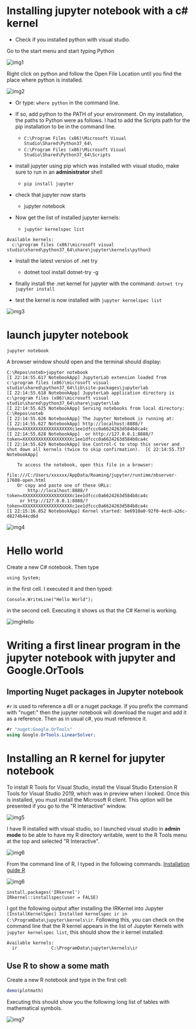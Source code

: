# Installing jupyter notebook with a c# kernel 

- Check if you installed python with visual studio. 

Go to the start menu and start typing Python

![img1](img/python_installed.png)

Right click on python and follow the Open File Location until you find the place where python is installed. 

![img2](img/python_installed_location.png)

- Or type: ```where python``` in the command line. 

- If so, add python to the PATH of your environment. On my installation, the paths to Python were as follows. I had to add the Scripts path for the pip installation to be in the command line. 
  - ```C:\Program Files (x86)\Microsoft Visual Studio\Shared\Python37_64\```
  - ```C:\Program Files (x86)\Microsoft Visual Studio\Shared\Python37_64\Scripts```

- install jupyter using pip which was installed with visual studio, make sure to run in an **administrator** shell
  - ```pip install jupyter```

- check that jupyter now starts
  - jupyter notebook

- Now get the list of installed jupyter kernels: 
  - ```jupyter kernelspec list```

```
Available kernels:
  c:\program files (x86)\microsoft visual studio\shared\python37_64\share\jupyter\kernels\python3  
```

- Install the latest version of .net try 
  - dotnet tool install dotnet-try -g

- finally install the .net kernel for jupyter with the command: 
```dotnet try jupyter install```

- test the kernel is now installed with ```jupyter kernelspec list```

![img3](img/jupyter_kernels.png)

# launch jupyter notebook

```jupyter notebook```

A browser window should open and the terminal should display: 

```
C:\Repos\noteb>jupyter notebook
[I 22:14:55.617 NotebookApp] JupyterLab extension loaded from c:\program files (x86)\microsoft visual studio\shared\python37_64\lib\site-packages\jupyterlab
[I 22:14:55.618 NotebookApp] JupyterLab application directory is c:\program files (x86)\microsoft visual studio\shared\python37_64\share\jupyter\lab
[I 22:14:55.625 NotebookApp] Serving notebooks from local directory: C:\Repos\noteb
[I 22:14:55.626 NotebookApp] The Jupyter Notebook is running at:
[I 22:14:55.627 NotebookApp] http://localhost:8888/?token=XXXXXXXXXXXXXXXXXXXc1ee1dfccc0a6624263d584b8ca4c
[I 22:14:55.628 NotebookApp]  or http://127.0.0.1:8888/?token=XXXXXXXXXXXXXXXXXXXc1ee1dfccc0a6624263d584b8ca4c
[I 22:14:55.629 NotebookApp] Use Control-C to stop this server and shut down all kernels (twice to skip confirmation).  [C 22:14:55.737 NotebookApp]

    To access the notebook, open this file in a browser:
        file:///C:/Users/xxxxxx/AppData/Roaming/jupyter/runtime/nbserver-17608-open.html
    Or copy and paste one of these URLs:
        http://localhost:8888/?token=XXXXXXXXXXXXXXXXXXXc1ee1dfccc0a6624263d584b8ca4c
     or http://127.0.0.1:8888/?token=XXXXXXXXXXXXXXXXXXXc1ee1dfccc0a6624263d584b8ca4c
[I 22:15:16.852 NotebookApp] Kernel started: be6910a0-92f0-4ec0-a26c-d8274b44cd6d
```

![img4](img/jupyter_create_csharp.png)

# Hello world 

Create a new C# notebook. Then type
```CSharp
using System; 
```
in the first cell. I executed it and then typed: 
```CSharp
Console.WriteLine("Hello World"); 
```
in the second cell. Executing it shows us that the C# Kernel is working.

![imgHello](img/jupyter_hello_world_csharp.png)


# Writing a first linear program in the jupyter notebook with jupyter and Google.OrTools

## Importing Nuget packages in Jupyter notebook 

```#r``` is used to reference a dll or a nuget package. If you prefix the command with "nuget:" then the jupyter notebook will download the nuget and add it as a reference. Then as in usual c#, you must reference it. 

```csharp
#r "nuget:Google.OrTools"
using Google.OrTools.LinearSolver;
```

# Installing an R kernel for jupyter notebook

To install R Tools for Visual Studio, install the Visual Studio Extension R Tools for Visual Studio 2019, which was in preview when I looked. Once this is installed, you must install the Microsoft R client. This option will be presented if you go to the "R Interactive" window. 

![img5](img/install_R_vs.png)

I have R installed with visual studio, so I launched visual studio in **admin mode** to be able to have my R directory writable, went to the R Tools menu at the top and selected "R Interactive". 

![img6](img/r_interactive_vs.png)

From the command line of R, I typed in the following commands. [Installation guide R](https://irkernel.github.io/installation/)

![img6](img/r_interactive_kernel_install.png)

```
install.packages('IRkernel')
IRkernel::installspec(user = FALSE)
```

I got the following output after installing the IRKernel into Jupyter ```[InstallKernelSpec] Installed kernelspec ir in C:\ProgramData\jupyter\kernels\ir```. Following this, you can check on the command line that the R kernel appears in the list of Jupyter Kernels with ```jupyter kernelspec list```, this should show the ir kernel installed: 

```
Available kernels:
  ir             C:\ProgramData\jupyter\kernels\ir
```

## Use R to show a some math

Create a new R notebook and type in the first cell: 
```R
demo(plotmath)
```
Executing this should show you the following long list of tables with mathematical symbols. 

![img7](img/jupyter_R.png)